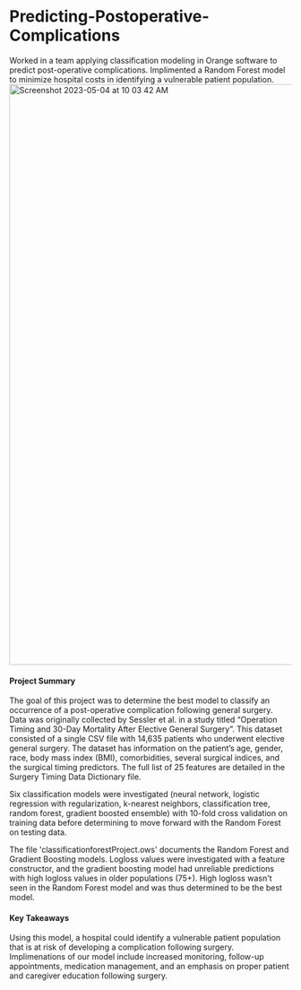 # Predicting-Postoperative-Complications

Worked in a team applying classification modeling in Orange software to predict post-operative complications. Implimented a Random Forest model to minimize hospital costs in identifying a vulnerable patient population.
<img width="1036" alt="Screenshot 2023-05-04 at 10 03 42 AM" src="https://user-images.githubusercontent.com/116750192/236248579-8efccfd1-cdb1-4665-828b-fb0bd215959f.png">

#### Project Summary
The goal of this project was to determine the best model to classify an occurrence of a post-operative complication following general surgery. Data was originally collected by Sessler et al. in a study titled “Operation Timing and 30-Day Mortality After Elective General Surgery”. This dataset consisted of a single CSV file with 14,635 patients who underwent elective general surgery. The dataset has information on the patient’s age, gender, race, body mass index (BMI), comorbidities, several surgical indices, and the surgical timing predictors. The full list of 25 features are detailed in the Surgery Timing Data Dictionary file. 

Six classification models were investigated (neural network, logistic regression with regularization, k-nearest neighbors, classification tree, random forest, gradient boosted ensemble) with 10-fold cross validation on training data before determining to move forward with the Random Forest on testing data.

The file 'classificationforestProject.ows' documents the Random Forest and Gradient Boosting models. Logloss values were investigated with a feature constructor, and the gradient boosting model had unreliable predictions with high logloss values in older populations (75+). High logloss wasn't seen in the Random Forest model and was thus determined to be the best model.

#### Key Takeaways
Using this model, a hospital could identify a vulnerable patient population that is at risk of developing a complication following surgery. Implimenations of our model include increased monitoring, follow-up appointments, medication management, and an emphasis on proper patient and caregiver education following surgery. 
